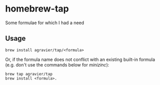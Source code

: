 # homebrew-tap
Some formulae for which I had a need

## Usage

```
brew install agravier/tap/<formula>
```

Or, if the formula name does not conflict with an existing built-in 
formula (e.g. don't use the commands below for *minizinc*):

```
brew tap agravier/tap
brew install <formula>.
```
